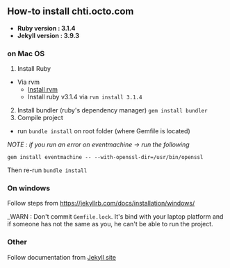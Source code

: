 ## How-to install chti.octo.com

- **Ruby version : 3.1.4**
- **Jekyll version : 3.9.3**

### on Mac OS

1. Install Ruby
 - Via rvm
   - [Install rvm](https://rvm.io/rvm/install)
   - Install ruby v3.1.4 via `rvm install 3.1.4`
2. Install bundler (ruby's dependency manager) `gem install bundler`
3. Compile project
  - run `bundle install` on root folder (where Gemfile is located)

_NOTE :
if you run an error on eventmachine -> run the following_
```
gem install eventmachine -- --with-openssl-dir=/usr/bin/openssl
```
Then re-run `bundle install`

### On windows

Follow steps from https://jekyllrb.com/docs/installation/windows/

_WARN : Don't commit `Gemfile.lock`. It's bind with your laptop platform and if someone has not the same as you, he can't be able to run the project.

### Other

Follow documentation from [Jekyll site](https://jekyllrb.com/docs/installation/)


